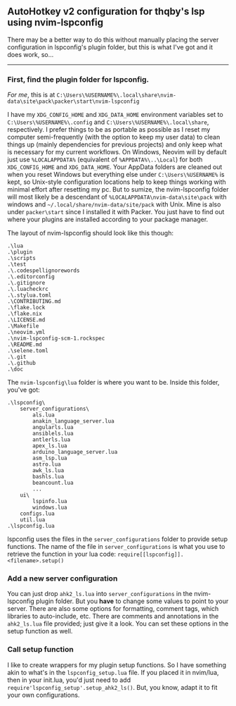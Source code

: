 ## AutoHotkey v2 configuration for **thqby's** lsp using **nvim-lspconfig**

There may be a better way to do this without manually placing the server
configuration in lspconfig's plugin folder, but this is what I've got and 
it does work, so...

----

### First, find the plugin folder for lspconfig.

*For me*, this is at 
`C:\Users\%USERNAME%\.local\share\nvim-data\site\pack\packer\start\nvim-lspconfig`

I have my `XDG_CONFIG_HOME` and `XDG_DATA_HOME` environment variables set to 
`C:\Users\%USERNAME%\.config` and `C:\Users\%USERNAME%\.local\share`, respectively. 
I prefer things to be as portable as possible as I reset my computer semi-frequently
(with the option to keep my user data) to clean things up (mainly dependencies 
for previous projects) and only keep what is necessary for my current workflows. 
On Windows, Neovim will by default just use `%LOCALAPPDATA%` (equivalent of 
`%APPDATA%\..\Local`) for both `XDG_CONFIG_HOME` and `XDG_DATA_HOME`. Your AppData 
folders are cleaned out when you reset Windows but everything else under 
`C:\Users\%USERNAME%` is kept, so Unix-style configuration locations help to keep 
things working with minimal effort after resetting my pc. But to sumize, the 
nvim-lspconfig folder will most likely be a descendant of 
`%LOCALAPPDATA\nvim-data\site\pack` with windows and 
`~/.local/share/nvim-data/site/pack` with Unix. Mine is also under 
`packer\start` since I installed it with Packer. You just have to find out 
where your plugins are installed according to your package manager.

The layout of nvim-lspconfig should look like this though:

```
.\lua
.\plugin
.\scripts
.\test
.\.codespellignorewords
.\.editorconfig
.\.gitignore
.\.luacheckrc
.\.stylua.toml
.\CONTRIBUTING.md
.\flake.lock
.\flake.nix
.\LICENSE.md
.\Makefile
.\neovim.yml
.\nvim-lspconfig-scm-1.rockspec
.\README.md
.\selene.toml
.\.git
.\.github
.\doc
```
The `nvim-lspconfig\lua` folder is where you want to be. Inside this folder, you've
got:

```
.\lspconfig\
    server_configurations\
        als.lua
        anakin_language_server.lua
        angularls.lua
        ansiblels.lua
        antlerls.lua
        apex_ls.lua
        arduino_language_server.lua
        asm_lsp.lua
        astro.lua
        awk_ls.lua
        bashls.lua
        beancount.lua
        ...
    ui\
        lspinfo.lua
        windows.lua
    configs.lua
    util.lua
.\lspconfig.lua
```
lspconfig uses the files in the `server_configurations` folder to provide
setup functions. The name of the file in `server_configurations` is what you use
to retrieve the function in your lua code: `require[[lspconfig]].<filename>.setup()`

### Add a new server configuration

You can just drop `ahk2_ls.lua` into `server_configurations` in the nvim-lspconfig
plugin folder. But you **have** to change some values to point to your server. 
There are also some options for formatting, comment tags, which libraries to 
auto-include, etc. There are comments and annotations in the `ahk2_ls.lua` file 
provided; just give it a look. You can set these options in the setup function
as well.

### Call setup function

I like to create wrappers for my plugin setup functions. So I have something 
akin to what's in the `lspconfig_setup.lua` file. If you placed it in nvim/lua, 
then in your init.lua, you'd just need to add `require'lspconfig_setup'.setup_ahk2_ls()`.
But, you know, adapt it to fit your own configurations.
